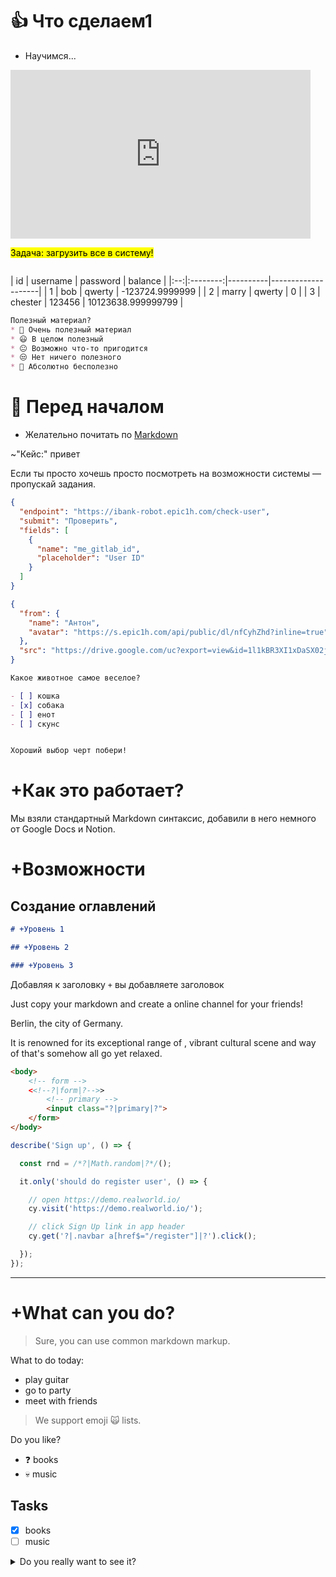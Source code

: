 <style>
h1.title {
  font-size: 5em;
  background: #121FCF;
  background: linear-gradient(to right, #121FCF 0%, #CF1512 100%);
  -webkit-background-clip: text;
  -webkit-text-fill-color: transparent;
}
#slide {
  padding: 20px 40px;
  background-color: #F1F3FC;
  border-radius: 10px;
}
</style>

# 👍 Что сделаем1

* Научимся...

<iframe src="https://giphy.com/embed/GprJn0XySEjBu"
  width="480" height="270" frameBorder="0" allowFullScreen></iframe>
  

<mark>Задача: загрузить все в систему!</mark>

```mermaid https://raw.githubusercontent.com/breslavsky/hello-cypress/main/syllabus/test_flight.mm

```

| id | username | password | balance | |:--:|:--------:|----------|--------------------| | 1 | bob | qwerty |
-123724.9999999 | | 2 | marry | qwerty | 0 | | 3 | chester | 123456 | 10123638.999999799 |

```markdown poll
Полезный материал?
* 🤩 Очень полезный материал
* 😃 В целом полезный
* 😐 Возможно что-то пригодится
* 😒 Нет ничего полезного
* 😬 Абсолютно бесполезно
```

# 🙋‍ Перед началом

* Желательно почитать по [Markdown](https://lifehacker.ru/chto-takoe-markdown/)

~"Кейс:" привет

Если ты просто хочешь просто посмотреть на возможности системы — пропускай задания.

```json robot check_user
{
  "endpoint": "https://ibank-robot.epic1h.com/check-user",
  "submit": "Проверить",
  "fields": [
    {
      "name": "me_gitlab_id",
      "placeholder": "User ID"
    }
  ]
}
```

```json message hello_from_anton
{
  "from": {
    "name": "Антон",
    "avatar": "https://s.epic1h.com/api/public/dl/nfCyhZhd?inline=true"
  },
  "src": "https://drive.google.com/uc?export=view&id=1l1kBR3XI1xDaSX02jLY8FfzxLibosE3P"
}
```

```markdown quiz select_pet
Какое животное самое веселое?

- [ ] кошка 
- [x] собака 
- [ ] енот
- [ ] скунс


Хороший выбор черт побери!
```

# +Как это работает?

Мы взяли стандартный Markdown синтаксис, добавили в него немного от Google Docs и Notion.

# +Возможности

## Создание оглавлений

```markdown
# +Уровень 1

## +Уровень 2

### +Уровень 3
```

Добавляя к заголовку `+` вы добавляете заголовок

Just copy your markdown and create a online channel for your friends!

Berlin, the <md-placeholder value="capital"></md-placeholder> city of Germany.

It is renowned for its exceptional range of <md-placeholder value="landmarks"></md-placeholder>, vibrant cultural scene
and way of <md-placeholder value="life"></md-placeholder> that's somehow all go yet relaxed.

```html placeholders
<body>
    <!-- form -->
    <<!--?|form|?-->>
        <!-- primary -->
        <input class="?|primary|?">
    </form>
</body>
```

```js placeholders
describe('Sign up', () => {

  const rnd = /*?|Math.random|?*/();

  it.only('should do register user', () => {

    // open https://demo.realworld.io/
    cy.visit('https://demo.realworld.io/');

    // click Sign Up link in app header
    cy.get('?|.navbar a[href$="/register"]|?').click();

  });
});
```

***

# +What can you do?

> Sure, you can use common markdown markup.

What to do today:

* play guitar
* go to party
* meet with friends

> We support emoji 🙀 lists.

Do you like?

* ❓ books
* 💀 music

## Tasks

* [x] books
* [ ] music

<details>
    <summary>Do you really want to see it?</summary>

This content is hidden!
</details>
